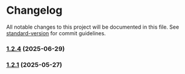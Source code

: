 # Changelog

All notable changes to this project will be documented in this file. See [standard-version](https://github.com/conventional-changelog/standard-version) for commit guidelines.

### [1.2.4](https://github.com/resourcegrouphdl/admin-motoya-v2/compare/v1.2.1...v1.2.4) (2025-06-29)

### [1.2.1](https://github.com/resourcegrouphdl/admin-motoya-v2/compare/v1.2.0...v1.2.1) (2025-05-27)

